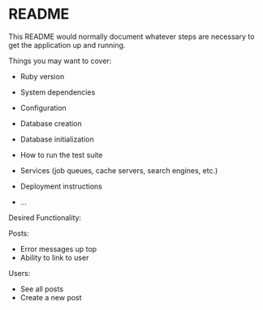 # README

This README would normally document whatever steps are necessary to get the
application up and running.

Things you may want to cover:

* Ruby version

* System dependencies

* Configuration

* Database creation

* Database initialization

* How to run the test suite

* Services (job queues, cache servers, search engines, etc.)

* Deployment instructions

* ...

Desired Functionality:

  Posts:
  - Error messages up top
  - Ability to link to user

  Users:
  - See all posts
  - Create a new post